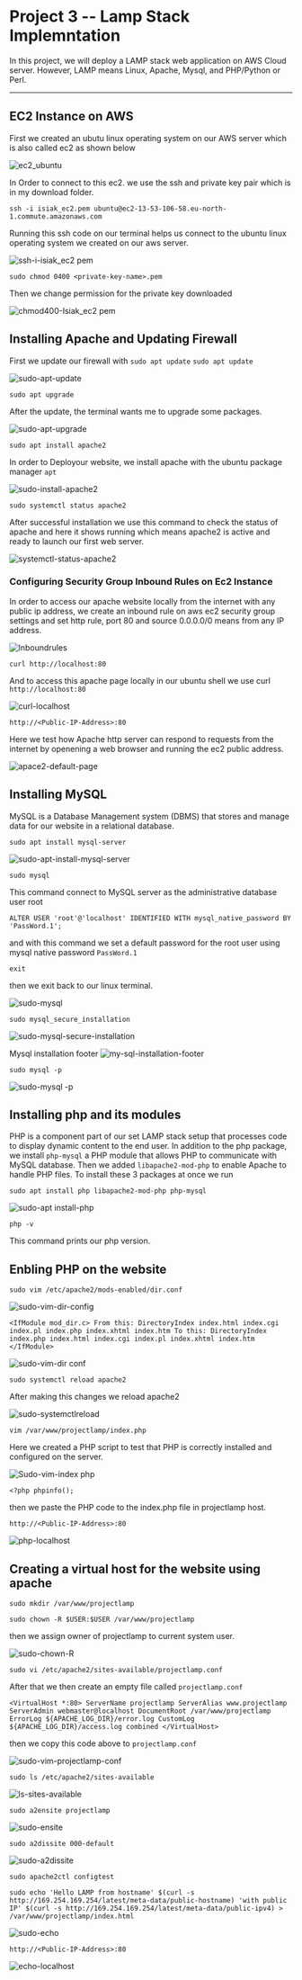 # Project 3 -- Lamp Stack Implemntation

In this project, we will deploy a LAMP stack web application on AWS Cloud server.
However, LAMP means Linux, Apache, Mysql, and PHP/Python or Perl. 

---

## EC2 Instance on AWS

First we created an ubutu linux operating system on our AWS server which is also called ec2 as shown below

![ec2_ubuntu](https://github.com/isiak44/RasheedPBL/assets/27869977/267466ae-0bac-4ac9-a33f-797793b552d1)

In Order to connect to this ec2. we use the ssh and private key pair which is in my download folder. 

`ssh -i isiak_ec2.pem ubuntu@ec2-13-53-106-58.eu-north-1.commute.amazonaws.com`

Running this ssh code on our terminal helps us connect to the ubuntu linux operating system we created on our aws server. 

![ssh-i-isiak_ec2 pem](https://github.com/isiak44/RasheedPBL/assets/27869977/e8b80da4-5236-4fef-82d3-b4dcc5e7455f)

`sudo chmod 0400 <private-key-name>.pem`

Then we change permission for the private key downloaded 

![chmod400-Isiak_ec2 pem](https://github.com/isiak44/RasheedPBL/assets/27869977/6584e65e-8575-4699-bf54-49bc543edb7d)

## Installing Apache and Updating Firewall

First we update our firewall with `sudo apt update`
`sudo apt update`

![sudo-apt-update](https://github.com/isiak44/RasheedPBL/assets/27869977/9d1b37a0-4de6-483c-9597-2f986a412b02)

`sudo apt upgrade`

After the update, the terminal wants me to upgrade some packages. 

![sudo-apt-upgrade](https://github.com/isiak44/RasheedPBL/assets/27869977/18984528-e980-4983-8445-ee9f855bbe4f)

`sudo apt install apache2`

In order to Deployour website, we install apache with the ubuntu package manager `apt`

![sudo-install-apache2](https://github.com/isiak44/RasheedPBL/assets/27869977/073b0a87-c835-436d-b510-00e2a58d394a)

`sudo systemctl status apache2`

After successful installation we use this command to check the status of apache and here it shows running which means apache2 is active and ready to launch our first web server.

![systemctl-status-apache2](https://github.com/isiak44/RasheedPBL/assets/27869977/84c175a8-eb3c-4851-8941-0e409903db16)

### Configuring Security Group Inbound Rules on Ec2 Instance

In order to access our apache website locally from the internet with any public ip address, we create an inbound rule on aws ec2 security group settings and set http rule, port 80 and source 0.0.0.0/0 means from any IP address. 

![Inboundrules](https://github.com/isiak44/RasheedPBL/assets/27869977/f52ac7fa-672f-4e9d-9a58-bc621390020a)

`curl http://localhost:80`

And to access this apache page locally in our ubuntu shell we use curl `http://localhost:80`

![curl-localhost](https://github.com/isiak44/RasheedPBL/assets/27869977/a8ac54f9-ff40-48c2-bb89-5c43ee490dc1)

`http://<Public-IP-Address>:80`

Here we test how Apache http server can respond to requests from the internet by openening a web browser and running the ec2 public address. 

![apace2-default-page](https://github.com/isiak44/RasheedPBL/assets/27869977/ba94d68d-c79b-4408-855f-4569a620f1e6)

## Installing MySQL

MySQL is a Database Management system (DBMS) that stores and manage data for our website in a relational database. 

`sudo apt install mysql-server`

![sudo-apt-install-mysql-server](https://github.com/isiak44/RasheedPBL/assets/27869977/2056a23f-bb0c-4f27-bf73-4c4f9100d813)

`sudo mysql`

This command connect to MySQL server as the administrative database user root

`ALTER USER 'root'@'localhost' IDENTIFIED WITH mysql_native_password BY 'PassWord.1';`

and with this command we set a default password for the root user using mysql native password `PassWord.1`

`exit`

then we exit back to our linux terminal. 

![sudo-mysql](https://github.com/isiak44/RasheedPBL/assets/27869977/c2da23a6-e9db-4075-9e24-ca4ea89bb4d2)

`sudo mysql_secure_installation`

![sudo-mysql-secure-installation](https://github.com/isiak44/RasheedPBL/assets/27869977/848ea0a4-7731-46fb-ae20-6f94d944eeff)

Mysql installation footer
![my-sql-installation-footer](https://github.com/isiak44/RasheedPBL/assets/27869977/8f2d47aa-f532-4c5a-837a-9a4c41dba412)

`sudo mysql -p`

![sudo-mysql -p](https://github.com/isiak44/RasheedPBL/assets/27869977/d7b87713-70a3-41ab-bf12-c7b9ee1e1ae8)

## Installing php and its modules

PHP is a component part of our set LAMP stack setup that processes code to display dynamic content to the end user. In addition to the php package, we install `php-mysql` a PHP module that allows PHP to communicate with MySQL database. 
Then we added `libapache2-mod-php` to enable Apache to handle PHP files. To install these 3 packages at once we run

`sudo apt install php libapache2-mod-php php-mysql`

![sudo-apt install-php](https://github.com/isiak44/RasheedPBL/assets/27869977/cca7b7c7-8d69-40c2-a579-96570d9c26ed)

`php -v`

This command prints our php version. 

## Enbling PHP on the website

`sudo vim /etc/apache2/mods-enabled/dir.conf`



![sudo-vim-dir-config](https://github.com/isiak44/RasheedPBL/assets/27869977/fc40710c-0fee-4587-8e4b-66579a59cc4d)

`<IfModule mod_dir.c>
        From this:
        DirectoryIndex index.html index.cgi index.pl index.php index.xhtml index.htm
        To this:
        DirectoryIndex index.php index.html index.cgi index.pl index.xhtml index.htm
</IfModule>`

![sudo-vim-dir conf](https://github.com/isiak44/RasheedPBL/assets/27869977/3f42bf86-60b1-454a-a210-e98b6089ab48)

`sudo systemctl reload apache2`

After making this changes we reload apache2

![sudo-systemctlreload](https://github.com/isiak44/RasheedPBL/assets/27869977/6fdc71c5-868b-419a-ad01-9b068189bd42)

`vim /var/www/projectlamp/index.php`

Here we created a PHP script to test that PHP is correctly installed and configured on the server.

![Sudo-vim-index php](https://github.com/isiak44/RasheedPBL/assets/27869977/56c11623-8c2d-4fd2-aaa3-8c8c6de98249)

`<?php
phpinfo();`

then we paste the PHP code to the index.php file in projectlamp host. 

`http://<Public-IP-Address>:80`

![php-localhost](https://github.com/isiak44/RasheedPBL/assets/27869977/70cd61d7-be6d-44a8-8bed-172a417cf151)

## Creating a virtual host for the website using apache

`sudo mkdir /var/www/projectlamp`


`sudo chown -R $USER:$USER /var/www/projectlamp`

then we assign owner of projectlamp to current system user.

![sudo-chown-R](https://github.com/isiak44/RasheedPBL/assets/27869977/9782d51e-faf9-4d25-a4da-c4bee66868e0)

`sudo vi /etc/apache2/sites-available/projectlamp.conf`

After that we then create an empty file called `projectlamp.conf`

`<VirtualHost *:80>
    ServerName projectlamp
    ServerAlias www.projectlamp 
    ServerAdmin webmaster@localhost
    DocumentRoot /var/www/projectlamp
    ErrorLog ${APACHE_LOG_DIR}/error.log
    CustomLog ${APACHE_LOG_DIR}/access.log combined
</VirtualHost>` 

then we copy this code above to `projectlamp.conf`

![sudo-vim-projectlamp-conf](https://github.com/isiak44/RasheedPBL/assets/27869977/70b9ecc3-2162-401f-bfb5-8a526ee3e0d4)


`sudo ls /etc/apache2/sites-available`

![ls-sites-available](https://github.com/isiak44/RasheedPBL/assets/27869977/abd5c78e-3cda-46f5-9018-c44da10c836d)

`sudo a2ensite projectlamp`

![sudo-ensite](https://github.com/isiak44/RasheedPBL/assets/27869977/fceec22d-942f-4f51-ae01-2751b9ad292f)

`sudo a2dissite 000-default`

![sudo-a2dissite](https://github.com/isiak44/RasheedPBL/assets/27869977/af0ed5b1-db85-4625-bf94-661da2f1c785)

`sudo apache2ctl configtest`

`sudo echo 'Hello LAMP from hostname' $(curl -s http://169.254.169.254/latest/meta-data/public-hostname) 'with public IP' $(curl -s http://169.254.169.254/latest/meta-data/public-ipv4) > /var/www/projectlamp/index.html`

![sudo-echo](https://github.com/isiak44/RasheedPBL/assets/27869977/c55ee24c-ce69-4a01-982c-46b09ab4f2b9)

`http://<Public-IP-Address>:80`

![echo-localhost](https://github.com/isiak44/RasheedPBL/assets/27869977/7fcec88c-ac93-4c10-be3c-7203ab2cbe5d)
